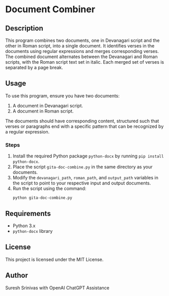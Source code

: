 # Document Combiner

## Description
This program combines two documents, one in Devanagari script and the other in Roman script, into a single document. It identifies verses in the documents using regular expressions and merges corresponding verses. The combined document alternates between the Devanagari and Roman scripts, with the Roman script text set in italic. Each merged set of verses is separated by a page break.

## Usage
To use this program, ensure you have two documents:
1. A document in Devanagari script.
2. A document in Roman script.

The documents should have corresponding content, structured such that verses or paragraphs end with a specific pattern that can be recognized by a regular expression.

### Steps
1. Install the required Python package `python-docx` by running `pip install python-docx`.
2. Place the script `gita-doc-combine.py` in the same directory as your documents.
3. Modify the `devanagari_path`, `roman_path`, and `output_path` variables in the script to point to your respective input and output documents.
4. Run the script using the command:
   ```
   python gita-doc-combine.py
   ```

## Requirements
- Python 3.x
- `python-docx` library

## License
This project is licensed under the MIT License.

## Author
Suresh Srinivas with OpenAI ChatGPT Assistance
